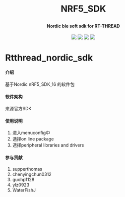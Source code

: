 
<h1 align="center" style="margin: 30px 0 30px; font-weight: bold;">NRF5_SDK</h1>
<h4 align="center">Nordic ble soft sdk for RT-THREAD</h4>
<p align="center">
	<a href="https://github.com/supperthomas/nrf5x_sdk/stargazers"><img src="https://img.shields.io/github/stars/supperthomas/nrf5x_sdk?style=flat-square&logo=GitHub"></a>
	<a href="https://github.com/supperthomas/nrf5x_sdk/network/members"><img src="https://img.shields.io/github/forks/supperthomas/nrf5x_sdk?style=flat-square&logo=GitHub"></a>
	<a href="https://github.com/supperthomas/nrf5x_sdk/watchers"><img src="https://img.shields.io/github/watchers/supperthomas/nrf5x_sdkt?style=flat-square&logo=GitHub"></a>
	<a href="https://github.com/supperthomas/nrf5x_sdk/issues"><img src="https://img.shields.io/github/issues/supperthomas/nrf5x_sdk.svg?style=flat-square&logo=GitHub"></a>
</p>

# Rtthread_nordic_sdk
 
#### 介绍
基于Nordic  nRF5_SDK_16 的软件包

#### 软件架构
来源官方SDK

#### 使用说明

1.  进入menuconfig中
2.  选择on line package
3.  选择peripheral libraries and drivers

#### 参与贡献

1.  supperthomas
2. chenyingchun0312
3. guohp1128
4. ylz0923
5. WaterFishJ
